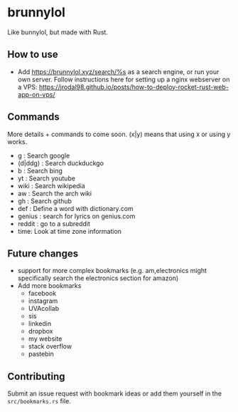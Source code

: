 # brunnylol

Like bunnylol, but made with Rust.

## How to use

* Add <https://brunnylol.xyz/search/%s> as a search engine, or run your own server. Follow instructions here for setting up a nginx webserver on a VPS: <https://jrodal98.github.io/posts/how-to-deploy-rocket-rust-web-app-on-vps/>

## Commands

More details + commands to come soon. (x|y) means that using x or using y works.

* g <query>: Search google
* (d|ddg) <query>: Search duckduckgo
* b <query>: Search bing
* yt <query>: Search youtube
* wiki <query>: Search wikipedia
* aw <query>: Search the arch wiki
* gh <query>: Search github
* def <query>: Define a word with dictionary.com
* genius <query>: search for lyrics on genius.com
* reddit <query>: go to a subreddit
* time: Look at time zone information


## Future changes

* support for more complex bookmarks (e.g. am,electronics <query> might specifically search the electronics section for amazon)
* Add more bookmarks
    * facebook
    * instagram
    * UVAcollab
    * sis
    * linkedin
    * dropbox
    * my website
    * stack overflow
    * pastebin

## Contributing

Submit an issue request with bookmark ideas or add them yourself in the `src/bookmarks.rs` file.
